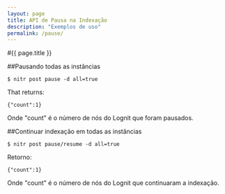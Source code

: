 ```yaml
---
layout: page
title: API de Pausa na Indexação
description: "Exemplos de uso"
permalink: /pause/
---
```

#{{ page.title }}

##Pausando todas as instâncias

	$ nitr post pause -d all=true

That returns:

	{"count":1}

Onde "count" é o número de nós do Lognit que foram pausados.

##Continuar indexação em todas as instâncias

	$ nitr post pause/resume -d all=true

Retorno:

	{"count":1}

Onde "count" é o número de nós do Lognit que continuaram a indexação.

